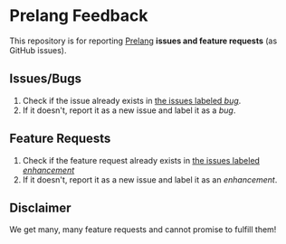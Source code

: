 # Prelang Feedback
This repository is for reporting [Prelang](http://prelang.com) **issues and feature requests** (as GitHub issues).

## Issues/Bugs
1. Check if the issue already exists in [the issues labeled *bug*](https://github.com/Prelang/feedback/labels/bug).
2. If it doesn't, report it as a new issue and label it as a *bug*.

## Feature Requests
1. Check if the feature request already exists in [the issues labeled *enhancement*](https://github.com/Prelang/feedback/labels/enhancement)
2. If it doesn't, report it as a new issue and label it as an *enhancement*.

## Disclaimer
We get many, many feature requests and cannot promise to fulfill them!
